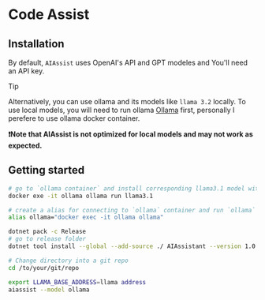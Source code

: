 # Code Assist

## Installation

By default, `AIAssist` uses OpenAI's API and GPT modeles and You'll need an API key.

> [!TIP]
> Alternatively, you can use ollama and its models like `llama 3.2` locally. To use local models, you will need to run ollama [Ollama](https://github.com/ollama/ollama) first, personally I perefere to use ollama docker container.
>
> **❗️Note that AIAssist is not optimized for local models and may not work as expected.**

## Getting started

```bash
# go to `ollama container` and install corresponding llama3.1 model with using `ollama` command inside of `ollama` container
docker exe -it ollama ollama run llama3.1

# create a alias for connecting to `ollama` container and run `ollama` command in bash
alias ollama="docker exec -it ollama ollama"
```

```bash
dotnet pack -c Release
# go to release folder
dotnet tool install --global --add-source ./ AIAssistant --version 1.0.0

# Change directory into a git repo
cd /to/your/git/repo

export LLAMA_BASE_ADDRESS=llama address
aiassist --model ollama
```
